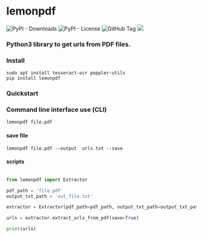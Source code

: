 # lemonpdf

![PyPI - Downloads](https://img.shields.io/pypi/dm/lemonpdf)
![PyPI - License](https://img.shields.io/pypi/l/lemonpdf)
![GitHub Tag](https://img.shields.io/github/v/tag/JuanBindez/lemonpdf?include_prereleases)
<a href="https://pypi.org/project/lemonpdf/"><img src="https://img.shields.io/pypi/v/lemonpdf" /></a>

### Python3 library to get urls from PDF files.


### Install
    sudo apt install tesseract-ocr poppler-utils
    pip install lemonpdf

### Quickstart


### Command line interface use (CLI)

    lemonpdf file.pdf

#### save file

    lemonpdf file.pdf --output  urls.txt --save

#### scripts

```python

from lemonpdf import Extractor

pdf_path = 'file.pdf'
output_txt_path = 'out_file.txt'

extractor = Extractor(pdf_path=pdf_path, output_txt_path=output_txt_path)

urls = extractor.extract_urls_from_pdf(save=True)

print(urls)


```